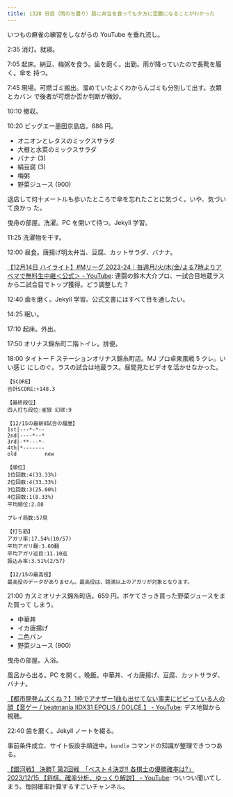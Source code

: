 ```yaml
---
title: 1328 日目（雨のち曇り）昼に弁当を食っても夕方に空腹になることがわかった
---
```


いつもの麻雀の練習をしながらの YouTube を垂れ流し。

2:35 消灯。就寝。

7:05 起床。納豆、梅粥を食う。歯を磨く。出勤。雨が降っていたので長靴を履く。傘を
持つ。

7:45 現場。可燃ゴミ搬出。溜めていたよくわからんゴミも分別して出す。衣類とカバン
で後者が可燃か否か判断が微妙。

10:10 撤収。

10:20 ビッグエー墨田京島店。686 円。

* オニオンとレタスのミックスサラダ
* 大根と水菜のミックスサラダ
* バナナ (3)
* 絹豆腐 (3)
* 梅粥
* 野菜ジュース (900)

退店して何十メートルも歩いたところで傘を忘れたことに気づく。いや、気づいて良かっ
た。

曳舟の部屋。洗濯。PC を開いて待つ。Jekyll 学習。

11:25 洗濯物を干す。

12:00 昼食。唐揚げ明太弁当、豆腐、カットサラダ、バナナ。

[【12月14日 ハイライト】#Mリーグ 2023-24｜毎週月/火/木/金/よる7時よりアベマで無料生中継＜公式＞ - YouTube](https://www.youtube.com/watch?v=93M7lsUfWaQ):
連闘の鈴木大介プロ、一試合目地蔵ラスから二試合目でトップ獲得。どう調整した？

12:40 歯を磨く。Jekyll 学習。公式文書にはすべて目を通したい。

14:25 眠い。

17:10 起床。外出。

17:50 オリナス錦糸町二階トイレ。排便。

18:00 タイトー F ステーションオリナス錦糸町店。MJ プロ卓東風戦 5 クレ。いい感じ
にしのぐ。ラスの試合は地蔵ラス。昼間見たビデオを活かせなかった。

```text
【SCORE】
合計SCORE:+148.3

【最終段位】
四人打ち段位:雀狼 幻球:9

【12/15の最新8試合の履歴】
1st|---*-*--
2nd|----*--*
3rd|-**---*-
4th|*-------
old         new

【順位】
1位回数:4(33.33%)
2位回数:4(33.33%)
3位回数:3(25.00%)
4位回数:1(8.33%)
平均順位:2.08

プレイ局数:57局

【打ち筋】
アガリ率:17.54%(10/57)
平均アガリ翻:3.60翻
平均アガリ巡目:11.10巡
振込み率:3.51%(2/57)

【12/15の最高役】
最高役のデータがありません。最高役は、跳満以上のアガリが対象となります。
```

21:00 カスミオリナス錦糸町店。659 円。ボケてさっき買った野菜ジュースをまた買って
しまう。

* 中華丼
* イカ唐揚げ
* 二色パン
* 野菜ジュース (900)

曳舟の部屋。入浴。

風呂から出る。PC を開く。晩飯。中華丼、イカ唐揚げ、豆腐、カットサラダ、バナナ。

[【都市開発ムズくね？】1枠でアナザー1曲も出せてない事実にビビっている人の顔【音ゲー / beatmania IIDX31 EPOLIS / DOLCE.】 - YouTube](https://www.youtube.com/watch?v=VT5RV5ty6qI):
デス地獄から視聴。

22:40 歯を磨く。Jekyll ノートを綴る。

事前条件成立、サイト仮設手順途中。`bundle` コマンドの知識が整理できつつある。

[【銀河戦】 決勝T 第2回戦　「ベスト４決定!! 各棋士の優勝確率は?」 2023/12/15 【将棋、確率分析、ゆっくり解説】 - YouTube](https://www.youtube.com/watch?v=Njfv9_YerlI):
ついつい聞いてしまう。毎回確率計算するすごいチャンネル。
